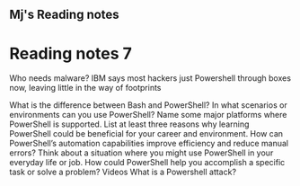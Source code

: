 ## Mj's Reading notes 

# Reading notes 7


Who needs malware? IBM says most hackers just Powershell through boxes now, leaving little in the way of footprints

What is the difference between Bash and PowerShell?
In what scenarios or environments can you use PowerShell? Name some major platforms where PowerShell is supported.
List at least three reasons why learning PowerShell could be beneficial for your career and environment.
How can PowerShell’s automation capabilities improve efficiency and reduce manual errors?
Think about a situation where you might use PowerShell in your everyday life or job. How could PowerShell help you accomplish a specific task or solve a problem?
Videos
What is a Powershell attack?